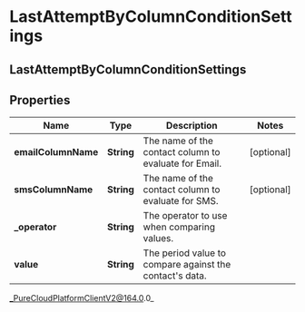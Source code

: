 # LastAttemptByColumnConditionSettings

## LastAttemptByColumnConditionSettings

## Properties

|Name | Type | Description | Notes|
|------------ | ------------- | ------------- | -------------|
| **emailColumnName** | **String** | The name of the contact column to evaluate for Email. | [optional] |
| **smsColumnName** | **String** | The name of the contact column to evaluate for SMS. | [optional] |
| **_operator** | **String** | The operator to use when comparing values. | |
| **value** | **String** | The period value to compare against the contact&#39;s data. | |



_PureCloudPlatformClientV2@164.0.0_

